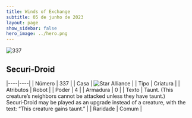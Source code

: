 ```yaml
---
title: Winds of Exchange
subtitle: 05 de junho de 2023
layout: page
show_sidebar: false
hero_image: ../hero.png
---
```


![337](https://mastervault-storage-prod.s3.amazonaws.com/media/card_front/en/600_337_882a7bb87c25_en.png)


## Securi-Droid

|----|----|
| Número | 337 |
| Casa | ![Star Alliance](https://archonarcana.com/images/thumb/7/7d/Star_Alliance.png/22px-Star_Alliance.png "Aliança Estelar") |
| Tipo | Criatura |
| Atributos | Robot |
| Poder | 4 |
| Armadura | 0 |
| Texto | Taunt. (This creature’s neighbors cannot be attacked unless they have taunt.) Securi‑Droid may be played as an upgrade instead of a creature, with the text: “This creature gains taunt.” |
| Raridade | Comum |
